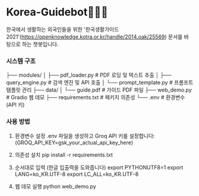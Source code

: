 # Korea-Guidebot🤖🇰🇷
한국에서 생활하는 외국인들을 위한 '한국생활가이드 2021'(https://openknowledge.kotra.or.kr/handle/2014.oak/25569) 문서를 바탕으로 하는 챗봇입니다.

### 시스템 구조
├── modules/
│   ├── pdf_loader.py          # PDF 로딩 및 텍스트 추출
│   ├── query_engine.py        # 검색 엔진 및 API 호출
│   └── prompt_template.py     # 프롬프트 템플릿 관리
├── data/
│   └── guide.pdf             # 가이드 PDF 파일
├── web_demo.py               # Gradio 웹 데모
├── requirements.txt          # 패키지 의존성
└── .env                      # 환경변수 (API 키)

### 사용 방법
1. 환경변수 설정
.env 파일을 생성하고 Groq API 키를 설정합니다:
(GROQ_API_KEY=gsk_your_actual_api_key_here)

2. 의존성 설치
pip install -r requirements.txt

3. 순서대로 입력 (한글 입출력을 도와줍니다)
export PYTHONUTF8=1
export LANG=ko_KR.UTF-8
export LC_ALL=ko_KR.UTF-8

4. 웹 데모 실행
python web_demo.py
